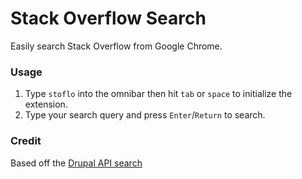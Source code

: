 # Stack Overflow Search

Easily search Stack Overflow from Google Chrome.

### Usage

 1. Type `stoflo` into the omnibar then hit `tab` or `space` to
    initialize the extension.
 2. Type your search query and press `Enter`/`Return` to search.

### Credit

Based off the [Drupal API search](https://github.com/carwin/drupal-api-chrome)
